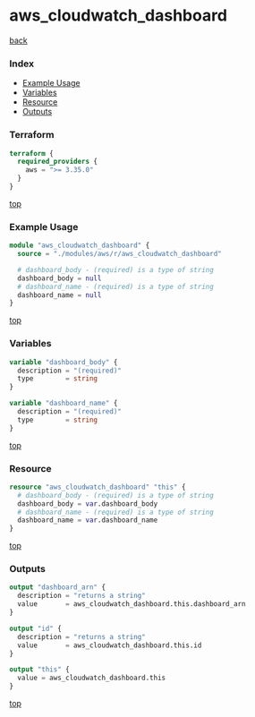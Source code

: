 # aws_cloudwatch_dashboard

[back](../aws.md)

### Index

- [Example Usage](#example-usage)
- [Variables](#variables)
- [Resource](#resource)
- [Outputs](#outputs)

### Terraform

```terraform
terraform {
  required_providers {
    aws = ">= 3.35.0"
  }
}
```

[top](#index)

### Example Usage

```terraform
module "aws_cloudwatch_dashboard" {
  source = "./modules/aws/r/aws_cloudwatch_dashboard"

  # dashboard_body - (required) is a type of string
  dashboard_body = null
  # dashboard_name - (required) is a type of string
  dashboard_name = null
}
```

[top](#index)

### Variables

```terraform
variable "dashboard_body" {
  description = "(required)"
  type        = string
}

variable "dashboard_name" {
  description = "(required)"
  type        = string
}
```

[top](#index)

### Resource

```terraform
resource "aws_cloudwatch_dashboard" "this" {
  # dashboard_body - (required) is a type of string
  dashboard_body = var.dashboard_body
  # dashboard_name - (required) is a type of string
  dashboard_name = var.dashboard_name
}
```

[top](#index)

### Outputs

```terraform
output "dashboard_arn" {
  description = "returns a string"
  value       = aws_cloudwatch_dashboard.this.dashboard_arn
}

output "id" {
  description = "returns a string"
  value       = aws_cloudwatch_dashboard.this.id
}

output "this" {
  value = aws_cloudwatch_dashboard.this
}
```

[top](#index)